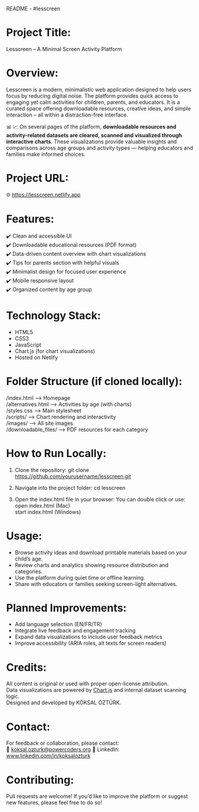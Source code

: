 
README - #lesscreen

Project Title:
==============
Lesscreen – A Minimal Screen Activity Platform

Overview:
=========
Lesscreen is a modern, minimalistic web application designed to help users focus by reducing digital noise. The platform provides quick access to engaging yet calm activities for children, parents, and educators. It is a curated space offering downloadable resources, creative ideas, and simple interaction – all within a distraction-free interface.

📊 📈 On several pages of the platform, **downloadable resources and activity-related datasets are cleared, scanned and visualized through interactive charts**. These visualizations provide valuable insights and comparisons across age groups and activity types — helping educators and families make informed choices.

Project URL:
============
🌐 https://lesscreen.netlify.app

Features:
=========
✔️ Clean and accessible UI  
✔️ Downloadable educational resources (PDF format)  
✔️ Data-driven content overview with chart visualizations  
✔️ Tips for parents section with helpful visuals  
✔️ Minimalist design for focused user experience  
✔️ Mobile responsive layout  
✔️ Organized content by age group  

Technology Stack:
=================
- HTML5  
- CSS3  
- JavaScript  
- Chart.js (for chart visualizations)  
- Hosted on Netlify  

Folder Structure (if cloned locally):
=====================================
/index.html               --> Homepage  
/alternatives.html        --> Activities by age (with charts)  
/styles.css               --> Main stylesheet  
/scripts/                 --> Chart rendering and interactivity  
/images/                  --> All site images  
/downloadable_files/      --> PDF resources for each category  

How to Run Locally:
====================
1. Clone the repository:
   git clone https://github.com/yourusername/lesscreen.git

2. Navigate into the project folder:
   cd lesscreen

3. Open the index.html file in your browser:
   You can double click or use:
   open index.html (Mac)  
   start index.html (Windows)

Usage:
======
- Browse activity ideas and download printable materials based on your child’s age.
- Review charts and analytics showing resource distribution and categories.
- Use the platform during quiet time or offline learning.
- Share with educators or families seeking screen-light alternatives.

Planned Improvements:
======================
- Add language selection (EN/FR/TR)
- Integrate live feedback and engagement tracking
- Expand data visualizations to include user feedback metrics
- Improve accessibility (ARIA roles, alt texts for screen readers)

Credits:
=========
All content is original or used with proper open-license attribution.  
Data visualizations are powered by [Chart.js](https://www.chartjs.org/) and internal dataset scanning logic.  
Designed and developed by KÖKSAL ÖZTÜRK.


Contact:
=========
For feedback or collaboration, please contact:  
📧 koksal.ozturk@powercoders.org 
🔗 LinkedIn: www.linkedin.com/in/koksalozturk



Contributing:
=============
Pull requests are welcome! If you’d like to improve the platform or suggest new features, please feel free to do so!


